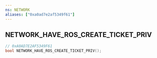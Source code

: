 ```yaml
---
ns: NETWORK
aliases: ["0xa0ad7e2af5349f61"]
---
```

## NETWORK_HAVE_ROS_CREATE_TICKET_PRIV

```c
// 0xA0AD7E2AF5349F61
bool NETWORK_HAVE_ROS_CREATE_TICKET_PRIV();
```
